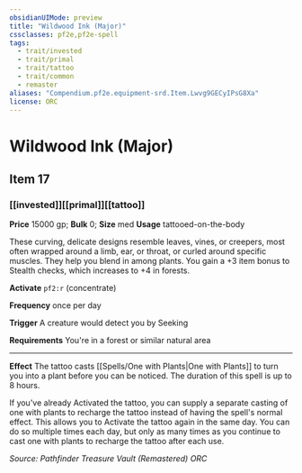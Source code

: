 ```yaml
---
obsidianUIMode: preview
title: "Wildwood Ink (Major)"
cssclasses: pf2e,pf2e-spell
tags:
  - trait/invested
  - trait/primal
  - trait/tattoo
  - trait/common
  - remaster
aliases: "Compendium.pf2e.equipment-srd.Item.Lwvg9GECyIPsG8Xa"
license: ORC
---
```

# Wildwood Ink (Major)
## Item 17
### [[invested]][[primal]][[tattoo]]


**Price** 15000 gp; 
**Bulk** 0; **Size** med
**Usage** tattooed-on-the-body

These curving, delicate designs resemble leaves, vines, or creepers, most often wrapped around a limb, ear, or throat, or curled around specific muscles. They help you blend in among plants. You gain a +3 item bonus to Stealth checks, which increases to +4 in forests.

**Activate** `pf2:r` (concentrate)

**Frequency** once per day

**Trigger** A creature would detect you by Seeking

**Requirements** You're in a forest or similar natural area

* * *

**Effect** The tattoo casts [[Spells/One with Plants|One with Plants]] to turn you into a plant before you can be noticed. The duration of this spell is up to 8 hours.

If you've already Activated the tattoo, you can supply a separate casting of one with plants to recharge the tattoo instead of having the spell's normal effect. This allows you to Activate the tattoo again in the same day. You can do so multiple times each day, but only as many times as you continue to cast one with plants to recharge the tattoo after each use.

*Source: Pathfinder Treasure Vault (Remastered)*
*ORC*